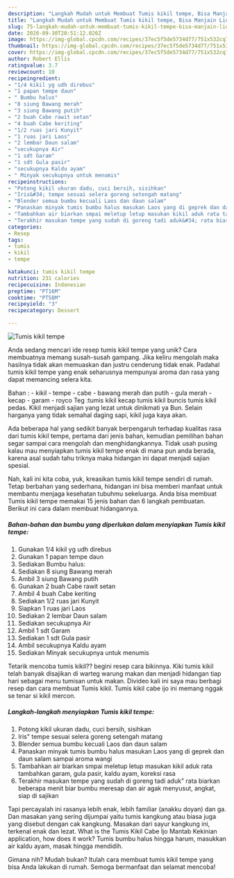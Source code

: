 ```yaml
---
description: "Langkah Mudah untuk Membuat Tumis kikil tempe, Bisa Manjain Lidah"
title: "Langkah Mudah untuk Membuat Tumis kikil tempe, Bisa Manjain Lidah"
slug: 75-langkah-mudah-untuk-membuat-tumis-kikil-tempe-bisa-manjain-lidah
date: 2020-09-30T20:51:12.026Z
image: https://img-global.cpcdn.com/recipes/37ec5f5de5734d77/751x532cq70/tumis-kikil-tempe-foto-resep-utama.jpg
thumbnail: https://img-global.cpcdn.com/recipes/37ec5f5de5734d77/751x532cq70/tumis-kikil-tempe-foto-resep-utama.jpg
cover: https://img-global.cpcdn.com/recipes/37ec5f5de5734d77/751x532cq70/tumis-kikil-tempe-foto-resep-utama.jpg
author: Robert Ellis
ratingvalue: 3.7
reviewcount: 10
recipeingredient:
- "1/4 kikil yg udh direbus"
- "1 papan tempe daun"
- " Bumbu halus"
- "8 siung Bawang merah"
- "3 siung Bawang putih"
- "2 buah Cabe rawit setan"
- "4 buah Cabe keriting"
- "1/2 ruas jari Kunyit"
- "1 ruas jari Laos"
- "2 lembar Daun salam"
- "secukupnya Air"
- "1 sdt Garam"
- "1 sdt Gula pasir"
- "secukupnya Kaldu ayam"
- " Minyak secukupnya untuk menumis"
recipeinstructions:
- "Potong kikil ukuran dadu, cuci bersih, sisihkan"
- "Iris&#34; tempe sesuai selera goreng setengah matang"
- "Blender semua bumbu kecuali Laos dan daun salam"
- "Panaskan minyak tumis bumbu halus masukan Laos yang di geprek dan daun salam sampai aroma wangi"
- "Tambahkan air biarkan smpai meletup letup masukan kikil aduk rata tambahkan garam, gula pasir, kaldu ayam, koreksi rasa"
- "Terakhir masukan tempe yang sudah di goreng tadi aduk&#34; rata biarkan beberapa menit biar bumbu meresap dan air agak menyusut, angkat, siap di sajikan"
categories:
- Resep
tags:
- tumis
- kikil
- tempe

katakunci: tumis kikil tempe 
nutrition: 231 calories
recipecuisine: Indonesian
preptime: "PT16M"
cooktime: "PT58M"
recipeyield: "3"
recipecategory: Dessert

---
```



![Tumis kikil tempe](https://img-global.cpcdn.com/recipes/37ec5f5de5734d77/751x532cq70/tumis-kikil-tempe-foto-resep-utama.jpg)

Anda sedang mencari ide resep tumis kikil tempe yang unik? Cara membuatnya memang susah-susah gampang. Jika keliru mengolah maka hasilnya tidak akan memuaskan dan justru cenderung tidak enak. Padahal tumis kikil tempe yang enak seharusnya mempunyai aroma dan rasa yang dapat memancing selera kita.

Bahan : - kikil - tempe - cabe - bawang merah dan putih - gula merah - kecap - garam - royco Teg :tumis kikil kecap tumis kikil buncis tumis kikil pedas. Kikil menjadi sajian yang lezat untuk dinikmati ya Bun. Selain harganya yang tidak semahal daging sapi, kikil juga kaya akan.

Ada beberapa hal yang sedikit banyak berpengaruh terhadap kualitas rasa dari tumis kikil tempe, pertama dari jenis bahan, kemudian pemilihan bahan segar sampai cara mengolah dan menghidangkannya. Tidak usah pusing kalau mau menyiapkan tumis kikil tempe enak di mana pun anda berada, karena asal sudah tahu triknya maka hidangan ini dapat menjadi sajian spesial.


Nah, kali ini kita coba, yuk, kreasikan tumis kikil tempe sendiri di rumah. Tetap berbahan yang sederhana, hidangan ini bisa memberi manfaat untuk membantu menjaga kesehatan tubuhmu sekeluarga. Anda bisa membuat Tumis kikil tempe memakai 15 jenis bahan dan 6 langkah pembuatan. Berikut ini cara dalam membuat hidangannya.

<!--inarticleads1-->

##### Bahan-bahan dan bumbu yang diperlukan dalam menyiapkan Tumis kikil tempe:

1. Gunakan 1/4 kikil yg udh direbus
1. Gunakan 1 papan tempe daun
1. Sediakan  Bumbu halus:
1. Sediakan 8 siung Bawang merah
1. Ambil 3 siung Bawang putih
1. Gunakan 2 buah Cabe rawit setan
1. Ambil 4 buah Cabe keriting
1. Sediakan 1/2 ruas jari Kunyit
1. Siapkan 1 ruas jari Laos
1. Sediakan 2 lembar Daun salam
1. Sediakan secukupnya Air
1. Ambil 1 sdt Garam
1. Sediakan 1 sdt Gula pasir
1. Ambil secukupnya Kaldu ayam
1. Sediakan  Minyak secukupnya untuk menumis


Tetarik mencoba tumis kikil?? begini resep cara bikinnya. Kiki tumis kikil telah banyak disajikan di warteg warung makan dan menjadi hidangan tiap hari sebagai menu tumisan untuk makan. Divideo kali ini saya mau berbagi resep dan cara membuat Tumis kikil. Tumis kikil cabe ijo ini memang nggak se tenar si kikil mercon. 

<!--inarticleads2-->

##### Langkah-langkah menyiapkan Tumis kikil tempe:

1. Potong kikil ukuran dadu, cuci bersih, sisihkan
1. Iris&#34; tempe sesuai selera goreng setengah matang
1. Blender semua bumbu kecuali Laos dan daun salam
1. Panaskan minyak tumis bumbu halus masukan Laos yang di geprek dan daun salam sampai aroma wangi
1. Tambahkan air biarkan smpai meletup letup masukan kikil aduk rata tambahkan garam, gula pasir, kaldu ayam, koreksi rasa
1. Terakhir masukan tempe yang sudah di goreng tadi aduk&#34; rata biarkan beberapa menit biar bumbu meresap dan air agak menyusut, angkat, siap di sajikan


Tapi percayalah ini rasanya lebih enak, lebih familiar (anakku doyan) dan ga. Dan masakan yang sering dijumpai yaitu tumis kangkung atau biasa juga yang disebut dengan cak kangkung. Masakan dari sayur kangkung ini, terkenal enak dan lezat. What is the Tumis Kikil Cabe Ijo Mantab Kekinian application, how does it work? Tumis bumbu halus hingga harum, masukkan air kaldu ayam, masak hingga mendidih. 

Gimana nih? Mudah bukan? Itulah cara membuat tumis kikil tempe yang bisa Anda lakukan di rumah. Semoga bermanfaat dan selamat mencoba!
